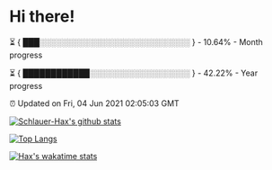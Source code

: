 # Hi there!

⏳ { ███░░░░░░░░░░░░░░░░░░░░░░░░░░░ } - 10.64% - Month progress

⏳ { ████████████░░░░░░░░░░░░░░░░░░ } - 42.22% - Year progress

⏰ Updated on Fri, 04 Jun 2021 02:05:03 GMT


[![Schlauer-Hax's github stats](https://github-readme-stats.vercel.app/api?username=Schlauer-Hax&show_icons=true&theme=dark&count_private=true)](https://github.com/Schlauer-Hax)


[![Top Langs](https://github-readme-stats.vercel.app/api/top-langs/?username=Schlauer-Hax&layout=compact&theme=dark)](https://github.com/Schlauer-Hax?tab=repositories)


[![Hax's wakatime stats](https://github-readme-stats.vercel.app/api/wakatime?username=Hax&theme=dark)](https://wakatime.com/@Hax)

